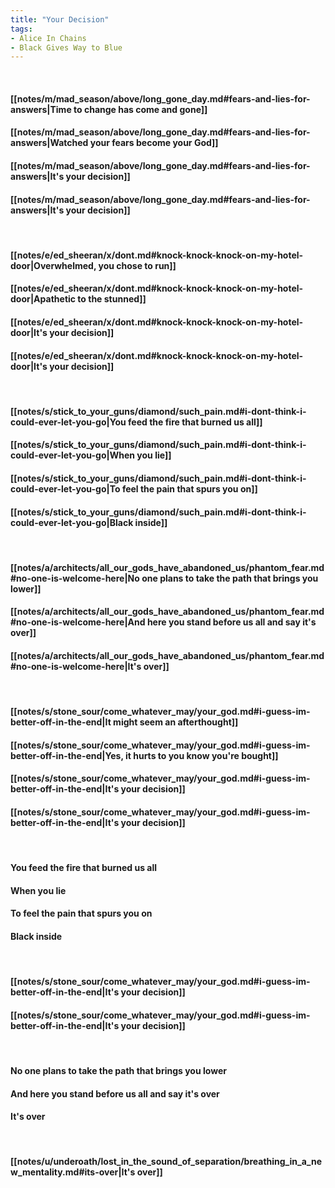 ```yaml
---
title: "Your Decision"
tags:
- Alice In Chains
- Black Gives Way to Blue
---
```

&nbsp;
#### [[notes/m/mad_season/above/long_gone_day.md#fears-and-lies-for-answers|Time to change has come and gone]]
#### [[notes/m/mad_season/above/long_gone_day.md#fears-and-lies-for-answers|Watched your fears become your God]]
#### [[notes/m/mad_season/above/long_gone_day.md#fears-and-lies-for-answers|It's your decision]]
#### [[notes/m/mad_season/above/long_gone_day.md#fears-and-lies-for-answers|It's your decision]]
&nbsp;
#### [[notes/e/ed_sheeran/x/dont.md#knock-knock-knock-on-my-hotel-door|Overwhelmed, you chose to run]]
#### [[notes/e/ed_sheeran/x/dont.md#knock-knock-knock-on-my-hotel-door|Apathetic to the stunned]]
#### [[notes/e/ed_sheeran/x/dont.md#knock-knock-knock-on-my-hotel-door|It's your decision]]
#### [[notes/e/ed_sheeran/x/dont.md#knock-knock-knock-on-my-hotel-door|It's your decision]]
&nbsp;
#### [[notes/s/stick_to_your_guns/diamond/such_pain.md#i-dont-think-i-could-ever-let-you-go|You feed the fire that burned us all]]
#### [[notes/s/stick_to_your_guns/diamond/such_pain.md#i-dont-think-i-could-ever-let-you-go|When you lie]]
#### [[notes/s/stick_to_your_guns/diamond/such_pain.md#i-dont-think-i-could-ever-let-you-go|To feel the pain that spurs you on]]
#### [[notes/s/stick_to_your_guns/diamond/such_pain.md#i-dont-think-i-could-ever-let-you-go|Black inside]]
&nbsp;
#### [[notes/a/architects/all_our_gods_have_abandoned_us/phantom_fear.md#no-one-is-welcome-here|No one plans to take the path that brings you lower]]
#### [[notes/a/architects/all_our_gods_have_abandoned_us/phantom_fear.md#no-one-is-welcome-here|And here you stand before us all and say it's over]]
#### [[notes/a/architects/all_our_gods_have_abandoned_us/phantom_fear.md#no-one-is-welcome-here|It's over]]
&nbsp;
#### [[notes/s/stone_sour/come_whatever_may/your_god.md#i-guess-im-better-off-in-the-end|It might seem an afterthought]]
#### [[notes/s/stone_sour/come_whatever_may/your_god.md#i-guess-im-better-off-in-the-end|Yes, it hurts to you know you're bought]]
#### [[notes/s/stone_sour/come_whatever_may/your_god.md#i-guess-im-better-off-in-the-end|It's your decision]]
#### [[notes/s/stone_sour/come_whatever_may/your_god.md#i-guess-im-better-off-in-the-end|It's your decision]]
&nbsp;
#### You feed the fire that burned us all
#### When you lie
#### To feel the pain that spurs you on
#### Black inside
&nbsp;
#### [[notes/s/stone_sour/come_whatever_may/your_god.md#i-guess-im-better-off-in-the-end|It's your decision]]
#### [[notes/s/stone_sour/come_whatever_may/your_god.md#i-guess-im-better-off-in-the-end|It's your decision]]
&nbsp;
#### No one plans to take the path that brings you lower
#### And here you stand before us all and say it's over
#### It's over
&nbsp;
#### [[notes/u/underoath/lost_in_the_sound_of_separation/breathing_in_a_new_mentality.md#its-over|It's over]]
